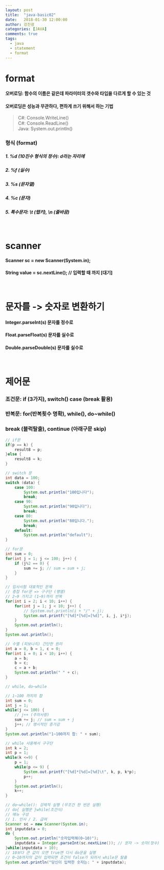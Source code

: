 ```yaml
---
layout: post
title:  "java-basic02"
date:   2018-01-30 12:00:00
author: 강진광
categories: [JAVA]
comments: true
tags:
  - java
  - statement
  - format
---
```

# format
#### 오버로딩: 함수의 이름은 같은데 파라미터의 갯수와 타입을 다르게 할 수 있는 것 
#### 오버로딩은 성능과 무관하다, 편하게 쓰기 위해서 하는 기법
		
> C#: Console.WriteLine()<br>
> C#: Console.ReadLine()<br>
> Java: System.out.println()

### 형식 (format)
##### 1. %d (10진수 형식의 정수): d라는 자리에
##### 2. %f (실수)
##### 3. %s (문자열)
##### 4. %c (문자)
##### 5. 특수문자: \t (탭키), \n (줄바꿈)
<br>

# scanner		
#### Scanner sc = new Scanner(System.in);
#### String value = sc.nextLine(); // 입력할 때 까지 [대기]
<br>

# 문자를 -> 숫자로 변환하기
#### Integer.parseInt(s) 문자를 정수로
#### Float.parseFloat(s) 문자를 실수로
#### Double.parseDouble(s) 문자를 실수로
<br>

# 제어문
### 조건문: if (3가지), switch() case (break 활용)
### 반복문: for(반복횟수 명확), while(), do~while()
### break (블럭탈출), continue (아래구문 skip)
~~~java
// if문
if(p == k) {
    result8 = p;
}else {
    result8 = k;
}	

// switch 문
int data = 100;
switch (data) {
	case 100:
		System.out.println("100입니다");
		break;
	case 90:
		System.out.println("90입니다");
		break;
	case 80:
		System.out.println("80입니다.");
		break;
	default:
		System.out.println("default");
}

// for문
int sum = 0;
for(int j = 1; j <= 100; j++) {
    if (j%2 == 0) {
        sum += j; // sum = sum + j;
    }
}

// 입사시험 대표적인 문제
// 중첩 for문 => 구구단 (행열)
// 2~9 가지고 (1~9)까지 반복
for(int i = 2; i < 10; i++) {
	for(int j = 1; j < 10; j++) {
		// System.out.println(i + "/" + j);
		System.out.printf("[%d]*[%d]=[%d]", i, j, i*j);
	}
	System.out.println();
}
System.out.println();

// 수열 (피보나치) 간단한 원리
int a = 0, b = 1, c = 0;
for(int i = 0; i < 10; i++) {
	a = b;
	b = c;
	c = a + b;
	System.out.println(" " + c);
}

// while, do~while

// 1~100 까지의 합
int sum = 0;
int j = 1;
while(j <= 100) {
	// j++ (주의사항)
	sum += j; // sum = sum + j
	j++; // 명시적인 증가감
}
System.out.println("1~100까지 합: " + sum);

// while 사용해서 구구단
int k = 2;
int p = 1;
while(k <=9) {
	p = 1;
	while(p <= 9) {
		System.out.printf("[%d]*[%d]=[%d]\t", k, p, k*p);
		p++;
	}
	System.out.println();
	k++;
}

// do~while(): 강제적 실행 (무조건 한 번은 실행)
// do{ 실행문 }while(조건식)
// 메뉴 구성
// 1. 인사 / 2. 급여
Scanner sc = new Scanner(System.in);
int inputdata = 0;
do {
	System.out.println("숫자입력해(0~10)");
	inputdata = Integer.parseInt(sc.nextLine()); // 문자 -> 숫자(정수)
}while(inputdata > 10);
// 10보다 큰 값이 오면 true면 다시 do문을 실행
// 0~10까지의 값이 입력되면 조건이 false가 되어서 while문 탈출
System.out.println("당신이 입력한 숫자는: " + inputdata);
~~~
